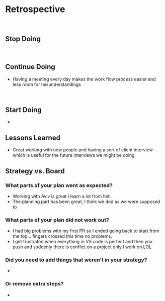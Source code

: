 # Retrospective

​

## Stop Doing

​

## Continue Doing

- Having a meeting every day makes the work flow process easier and less room
  for misunderstandings

​

## Start Doing

- ​

## Lessons Learned

- Great working with new people and having a sort of client interview which is
  useful for the future interviews we might be doing

## Strategy vs. Board

### What parts of your plan went as expected?

- Working with Aviv is great I learn a lot from him
- The planning part has been great, I think we dod as we were supposed to

### What parts of your plan did not work out?

- I had big problems with my first PR so I ended going back to start from the
  top... fingers crossed this time no problems.
- I get frustrated when everything in VS code is perfect and then you push and
  suddenly there is conflict on a project only I work on LOL

### Did you need to add things that weren't in your strategy?

-

### Or remove extra steps?

-
